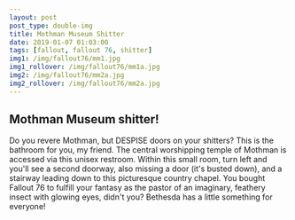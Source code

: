 ```yaml
---
layout: post
post_type: double-img
title: Mothman Museum Shitter
date: 2019-01-07 01:03:00
tags: [fallout, fallout 76, shitter]
img1: /img/fallout76/mm1.jpg
img1_rollover: /img/fallout76/mm1a.jpg
img2: /img/fallout76/mm2a.jpg
img2_rollover: /img/fallout76/mm2a.jpg
---
```

## Mothman Museum shitter!

Do you revere Mothman, but DESPISE doors on your shitters? This is the bathroom for you, my friend. The central worshipping temple of Mothman is accessed via this unisex restroom. Within this small room, turn left and you'll see a second doorway, also missing a door (it's busted down), and a stairway leading down to this picturesque country chapel. You bought Fallout 76 to fulfill your fantasy as the pastor of an imaginary, feathery insect with glowing eyes, didn't you? Bethesda has a little something for everyone!
